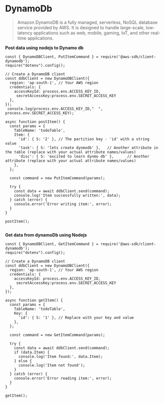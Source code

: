 # DynamoDb

> Amazon DynamoDB is a fully managed, serverless, NoSQL database service provided by AWS.
>  It is designed to handle large-scale, low-latency applications such as web, mobile, gaming, IoT,
>  and other real-time applications.

**Post data using nodejs to Dynamo db**

```
const { DynamoDBClient, PutItemCommand } = require('@aws-sdk/client-dynamodb');
require("dotenv").config();

// Create a DynamoDB client
const ddbClient = new DynamoDBClient({
  region: 'ap-south-1', // Your AWS region
  credentials: {
    accessKeyId: process.env.ACCESS_KEY_ID,
     secretAccessKey:process.env.SECRET_ACCESS_KEY
  },
});
 console.log(process.env.ACCESS_KEY_ID,"  ", process.env.SECRET_ACCESS_KEY);
 
async function postItem() {
  const params = {
    TableName: 'todoTable',
    Item: {
      'id': { S: '2' }, // The partition key - 'id' with a string value
      'task': { S: 'lets create dynmodb' },   // Another attribute in the table (replace with your actual attribute names/values)
      'disc': { S: 'excited to learn dynmo db' },      // Another attribute (replace with your actual attribute names/values)
    },
  };

  const command = new PutItemCommand(params);

  try {
    const data = await ddbClient.send(command);
    console.log('Item successfully written:', data);
  } catch (error) {
    console.error('Error writing item:', error);
  }
}

postItem();


```



**Get data from dynamoDb using Nodejs**


```
const { DynamoDBClient, GetItemCommand } = require('@aws-sdk/client-dynamodb');
require("dotenv").config();

// Create a DynamoDB client
const ddbClient = new DynamoDBClient({
  region: 'ap-south-1', // Your AWS region
  credentials: {
    accessKeyId: process.env.ACCESS_KEY_ID,
     secretAccessKey:process.env.SECRET_ACCESS_KEY
  },
});

async function getItem() {
  const params = {
    TableName: 'todoTable',
    Key: {
      'id': { S: '1' }, // Replace with your key and value
    },
  };

  const command = new GetItemCommand(params);

  try {
    const data = await ddbClient.send(command);
    if (data.Item) {
      console.log('Item found:', data.Item);
    } else {
      console.log('Item not found');
    }
  } catch (error) {
    console.error('Error reading item:', error);
  }
}

getItem();

```
